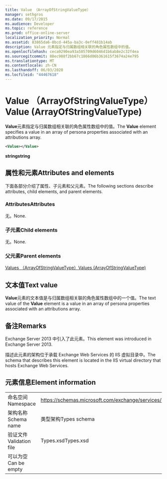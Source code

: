 ```yaml
---
title: Value （ArrayOfStringValueType）
manager: sethgros
ms.date: 09/17/2015
ms.audience: Developer
ms.topic: reference
ms.prod: office-online-server
localization_priority: Normal
ms.assetid: 83865da6-0bcd-445a-ba3c-0eff481b14ab
description: Value 元素指定与归属数组相关联的角色属性数组中的值。
ms.openlocfilehash: ceca9290ea93a505709d6046d1b6ab8e2c32f4ea
ms.sourcegitcommit: 88ec988f2bb67c1866d06b361615f3674a24e795
ms.translationtype: MT
ms.contentlocale: zh-CN
ms.lasthandoff: 06/03/2020
ms.locfileid: "44467618"
---
```

# <a name="value-arrayofstringvaluetype"></a><span data-ttu-id="83ca6-103">Value （ArrayOfStringValueType）</span><span class="sxs-lookup"><span data-stu-id="83ca6-103">Value (ArrayOfStringValueType)</span></span>

<span data-ttu-id="83ca6-104">**Value**元素指定与归属数组相关联的角色属性数组中的值。</span><span class="sxs-lookup"><span data-stu-id="83ca6-104">The **Value** element specifies a value in an array of persona properties associated with an attributions array.</span></span> 
  
```XML
<Value></Value>
```

<span data-ttu-id="83ca6-105">**string**</span><span class="sxs-lookup"><span data-stu-id="83ca6-105">**string**</span></span>

## <a name="attributes-and-elements"></a><span data-ttu-id="83ca6-106">属性和元素</span><span class="sxs-lookup"><span data-stu-id="83ca6-106">Attributes and elements</span></span>

<span data-ttu-id="83ca6-107">下面各部分介绍了属性、子元素和父元素。</span><span class="sxs-lookup"><span data-stu-id="83ca6-107">The following sections describe attributes, child elements, and parent elements.</span></span>
  
### <a name="attributes"></a><span data-ttu-id="83ca6-108">Attributes</span><span class="sxs-lookup"><span data-stu-id="83ca6-108">Attributes</span></span>

<span data-ttu-id="83ca6-109">无。</span><span class="sxs-lookup"><span data-stu-id="83ca6-109">None.</span></span>
  
### <a name="child-elements"></a><span data-ttu-id="83ca6-110">子元素</span><span class="sxs-lookup"><span data-stu-id="83ca6-110">Child elements</span></span>

<span data-ttu-id="83ca6-111">无。</span><span class="sxs-lookup"><span data-stu-id="83ca6-111">None.</span></span>
  
### <a name="parent-elements"></a><span data-ttu-id="83ca6-112">父元素</span><span class="sxs-lookup"><span data-stu-id="83ca6-112">Parent elements</span></span>

[<span data-ttu-id="83ca6-113">Values （ArrayOfStringValueType）</span><span class="sxs-lookup"><span data-stu-id="83ca6-113">Values (ArrayOfStringValueType)</span></span>](values-arrayofstringvaluetype.md)
  
## <a name="text-value"></a><span data-ttu-id="83ca6-114">文本值</span><span class="sxs-lookup"><span data-stu-id="83ca6-114">Text value</span></span>

<span data-ttu-id="83ca6-115">**Value**元素的文本值是与归属数组相关联的角色属性数组中的一个值。</span><span class="sxs-lookup"><span data-stu-id="83ca6-115">The text value of the **Value** element is a value in an array of persona properties associated with an attributions array.</span></span> 
  
## <a name="remarks"></a><span data-ttu-id="83ca6-116">备注</span><span class="sxs-lookup"><span data-stu-id="83ca6-116">Remarks</span></span>

<span data-ttu-id="83ca6-117">Exchange Server 2013 中引入了此元素。</span><span class="sxs-lookup"><span data-stu-id="83ca6-117">This element was introduced in Exchange Server 2013.</span></span>
  
<span data-ttu-id="83ca6-118">描述此元素的架构位于承载 Exchange Web Services 的 IIS 虚拟目录中。</span><span class="sxs-lookup"><span data-stu-id="83ca6-118">The schema that describes this element is located in the IIS virtual directory that hosts Exchange Web Services.</span></span>
  
## <a name="element-information"></a><span data-ttu-id="83ca6-119">元素信息</span><span class="sxs-lookup"><span data-stu-id="83ca6-119">Element information</span></span>

|||
|:-----|:-----|
|<span data-ttu-id="83ca6-120">命名空间</span><span class="sxs-lookup"><span data-stu-id="83ca6-120">Namespace</span></span>  <br/> |https://schemas.microsoft.com/exchange/services/2006/types  <br/> |
|<span data-ttu-id="83ca6-121">架构名称</span><span class="sxs-lookup"><span data-stu-id="83ca6-121">Schema name</span></span>  <br/> |<span data-ttu-id="83ca6-122">类型架构</span><span class="sxs-lookup"><span data-stu-id="83ca6-122">Types schema</span></span>  <br/> |
|<span data-ttu-id="83ca6-123">验证文件</span><span class="sxs-lookup"><span data-stu-id="83ca6-123">Validation file</span></span>  <br/> |<span data-ttu-id="83ca6-124">Types.xsd</span><span class="sxs-lookup"><span data-stu-id="83ca6-124">Types.xsd</span></span>  <br/> |
|<span data-ttu-id="83ca6-125">可以为空</span><span class="sxs-lookup"><span data-stu-id="83ca6-125">Can be empty</span></span>  <br/> ||
   

